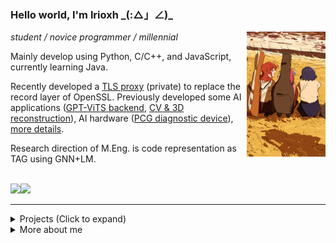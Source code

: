 ### Hello world, I'm lrioxh \_(:△」∠)_
<img src="https://raw.githubusercontent.com/lrioxh/lrioxh/main/.github/assets/random/20230504_063612.jpg" width="25%" align="right" />

<div align="left">


*student / novice programmer / millennial*

Mainly develop using Python, C/C++, and JavaScript, currently learning Java.

Recently developed a [TLS proxy](https://gitee.com/lrioxh/tls_proxy) (private) to replace the record layer of OpenSSL. Previously developed some AI applications ([GPT-ViTS backend](https://github.com/lrioxh/backend-with-gpt-vits), [CV & 3D reconstruction](https://github.com/lrioxh/CV)), AI hardware ([PCG diagnostic device](https://github.com/lrioxh/PCG-Categrioes-with-Raspberry0)), [more details](#projects).

Research direction of M.Eng. is code representation as TAG using GNN+LM.


</br>

<div style="display:flex;">
  <picture>
    <img src="https://github-readme-stats.vercel.app/api?username=lrioxh&show_icons=true&hide_rank=true&line_height=20" />
  </picture>

  <picture>
    <img src="https://github-readme-stats.vercel.app/api/top-langs/?username=lrioxh&layout=compact&size_weight=1&count_weight=0" />
  </picture>
</div>

---

<details><summary id="projects">Projects (Click to expand)</summary>
<br>
  
| name/link | description | time | language |notes|
|:--------:|:---------|:--------:|:--------:|:----:|
| [Tls proxy](https://gitee.com/lrioxh/tls_proxy) | Tls 12/13 proxy to see plaintext in trusted scenes. Based on socket and replace the record layer of openssl| 2023 | c | private |
| [GPT-VITS backend](https://github.com/lrioxh/backend-with-gpt-vits) | Text and voice chat backend with GPT3.5 api and multilingual VITS. Support custom configuration for model/speaker. Multilingual speech input supported by whisper|2023 | python | -|
| [3D reconstruction](https://github.com/lrioxh/CV/tree/main/TDre) | 3D reconstruction of monocular vision based on SfM+CMVS+PMVS, including pc program, WeChat applet and flask backend |2022 | python |[video](https://www.bilibili.com/video/BV1344y1z7S3)|
| [CV practise](https://github.com/lrioxh/CV) | GUI program using opencv & pyqt5 for digital image processing and a picture scanner |2021 | python |[video](https://www.bilibili.com/video/BV1rZ4y1c7Rg)|
| [PCG Categrioes with Raspberry0](https://github.com/lrioxh/PCG-Categrioes-with-Raspberry0) | A heart sound diagnosis system combining deep learning and low diversity forest. Patent No. CN2021109711899 |2021 | python |[video](https://www.bilibili.com/video/BV1er4y1T7ab)|
| [Facial Autism](https://github.com/lrioxh/Autism) | Facial emotion recognition for Autism diagnosis and treatment, including frontends for recognition or statistics visualization, and database backend |2020 | python/js |[video](https://www.bilibili.com/video/BV1Kk4y1C7tL)|
| [Take out ordering WeChat applet](https://github.com/lrioxh/takeoutProject) | Take out ordering WeChat applet based on wxcloud, including interfaces for consumer, delivery man and merchant|2020 | js/html |-|
| [HAR applet](https://github.com/lrioxh/HAR-applet-of-Wechat) | Human activity recognition WeChat applet, from data recording to activity recognition |2020 | python/js |[video](https://www.bilibili.com/video/BV1Tf4y1178T)|
| [USB switch](https://github.com/lrioxh/USB_switch) | USB switch based on 51 microcontroller, features: bluetooth remote control, timing, current detection, infrared induction|2019 | c/assembly |-|

<!--
| [CDCN-custom](https://github.com/lrioxh/CDCN.pytorch) |An custom adaptation for Central Difference Convolutional Network (CDCN) for face anti spoofing |2023 | python |
| [RDH with Grayscale Invariance](https://github.com/lrioxh/RDH-with-Grayscale-Invariance) | Improvement and experiments for Reversible Data Hiding in RGB image with Grayscale Invariance |2022 | python |
| [YOLOX-eval visualization](https://github.com/lrioxh/YOLOX-eval-visualization) | Visualize evaluation result for origin YOLOX |2022 | python |
-->

</details>

<details><summary>More about me</summary>
<br>

Hobbies include 🐱anime, 🎵music, and 🎮games. Can play the 🎹piano, currently learning music composition and improvisation. 

Welcome to watch my videos! 👇📺 Check out what I've created! 

<a href="https://www.bilibili.com/video/BV1Nu411g7UK" target="_blank"><img src="https://raw.githubusercontent.com/lrioxh/lrioxh/main/.github/assets/de55c6180dd8238229ab9f258faf17c892f3e75a.jpg" alt="test1" width="30%"></a>
<a href="https://www.bilibili.com/video/BV1rZ4y1c7Rg" target="_blank"><img src="https://raw.githubusercontent.com/lrioxh/lrioxh/main/.github/assets/6d58f822a0758d1feb113c86fbf2114e36435d34.jpg" alt="test1" width="30%"></a>
<a href="https://www.bilibili.com/video/BV1dv411x7Aw" target="_blank"><img src="https://raw.githubusercontent.com/lrioxh/lrioxh/main/.github/assets/f66b220a91e707b5919720c19e483bfef9d2808a.jpg" alt="test1" width="30%"></a>


<div align="left" width="40%">

Learn more about me at:
<a href="https://space.bilibili.com/23698455" target="_blank"><img src="https://img.shields.io/badge/-bilibili-blue?logo=bilibili" alt="video-B站"></a>
<a href="https://bgm.tv/user/605833" target="_blank"><img src="https://img.shields.io/badge/-bangumi-e05fa1" alt="bgm"></a>

</dev>
<img src="https://raw.githubusercontent.com/lrioxh/lrioxh/main/.github/assets/20240114_225357.jpg" width="40%" align="right"  valign="bottom" />
</details>

</div>
